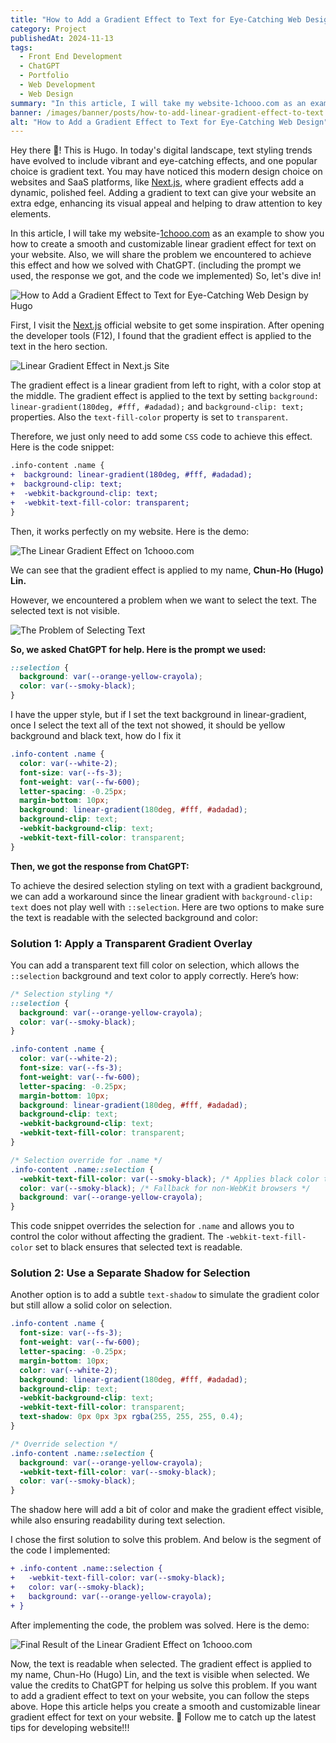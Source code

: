 ```yaml
---
title: "How to Add a Gradient Effect to Text for Eye-Catching Web Design"
category: Project
publishedAt: 2024-11-13
tags: 
  - Front End Development
  - ChatGPT
  - Portfolio
  - Web Development
  - Web Design
summary: "In this article, I will take my website-1chooo.com as an example to show you how to create a smooth and customizable linear gradient effect for text on your website. Also, we will share the problem we encountered to achieve this effect and how we solved with ChatGPT. (including the prompt we used, the response we got, and the code we implemented) So, let's dive in!"
banner: /images/banner/posts/how-to-add-linear-gradient-effect-to-text.png
alt: "How to Add a Gradient Effect to Text for Eye-Catching Web Design"
---
```


Hey there 👋! This is Hugo. In today's digital landscape, text styling trends have evolved to include vibrant and eye-catching effects, and one popular choice is gradient text. You may have noticed this modern design choice on websites and SaaS platforms, like [Next.js](https://nextjs.org/), where gradient effects add a dynamic, polished feel. Adding a gradient to text can give your website an extra edge, enhancing its visual appeal and helping to draw attention to key elements.

In this article, I will take my website-[1chooo.com](https://1chooo.com) as an example to show you how to create a smooth and customizable linear gradient effect for text on your website. Also, we will share the problem we encountered to achieve this effect and how we solved with ChatGPT. (including the prompt we used, the response we got, and the code we implemented) So, let's dive in!

![How to Add a Gradient Effect to Text for Eye-Catching Web Design by Hugo](/images/banner/posts/how-to-add-linear-gradient-effect-to-text.png)

First, I visit the [Next.js](https://nextjs.org/) official website to get some inspiration. After opening the developer tools (F12), I found that the gradient effect is applied to the text in the hero section.

![Linear Gradient Effect in Next.js Site](/images/posts/how-to-add-linear-gradient-effect-to-text/linear-gradient-in-next-js-site.png)

The gradient effect is a linear gradient from left to right, with a color stop at the middle. The gradient effect is applied to the text by setting `background: linear-gradient(180deg, #fff, #adadad);` and `background-clip: text;` properties. Also the `text-fill-color` property is set to `transparent`.

Therefore, we just only need to add some `CSS` code to achieve this effect. Here is the code snippet:

```diff
.info-content .name {
+  background: linear-gradient(180deg, #fff, #adadad);
+  background-clip: text;
+  -webkit-background-clip: text;
+  -webkit-text-fill-color: transparent;
}
```

Then, it works perfectly on my website. Here is the demo:

![The Linear Gradient Effect on 1chooo.com](/images/posts/how-to-add-linear-gradient-effect-to-text/after.png)

We can see that the gradient effect is applied to my name, **Chun-Ho (Hugo) Lin.**

However, we encountered a problem when we want to select the text. The selected text is not visible.

![The Problem of Selecting Text](/images/posts/how-to-add-linear-gradient-effect-to-text/selection-not-work.png)

**So, we asked ChatGPT for help. Here is the prompt we used:**

```css
::selection {
  background: var(--orange-yellow-crayola);
  color: var(--smoky-black);
}
```

I have the upper style, but if I set the text background in linear-gradient, once I select the text all of the text not showed, it should be yellow background and black text, how do I fix it

```css
.info-content .name {
  color: var(--white-2);
  font-size: var(--fs-3);
  font-weight: var(--fw-600);
  letter-spacing: -0.25px;
  margin-bottom: 10px;
  background: linear-gradient(180deg, #fff, #adadad);
  background-clip: text;
  -webkit-background-clip: text;
  -webkit-text-fill-color: transparent;
}
```

**Then, we got the response from ChatGPT:**

To achieve the desired selection styling on text with a gradient background, we can add a workaround since the linear gradient with `background-clip: text` does not play well with `::selection`. Here are two options to make sure the text is readable with the selected background and color:

### Solution 1: Apply a Transparent Gradient Overlay
You can add a transparent text fill color on selection, which allows the `::selection` background and text color to apply correctly. Here’s how:

```css
/* Selection styling */
::selection {
  background: var(--orange-yellow-crayola);
  color: var(--smoky-black);
}

.info-content .name {
  color: var(--white-2);
  font-size: var(--fs-3);
  font-weight: var(--fw-600);
  letter-spacing: -0.25px;
  margin-bottom: 10px;
  background: linear-gradient(180deg, #fff, #adadad);
  background-clip: text;
  -webkit-background-clip: text;
  -webkit-text-fill-color: transparent;
}

/* Selection override for .name */
.info-content .name::selection {
  -webkit-text-fill-color: var(--smoky-black); /* Applies black color to text */
  color: var(--smoky-black); /* Fallback for non-WebKit browsers */
  background: var(--orange-yellow-crayola);
}
```

This code snippet overrides the selection for `.name` and allows you to control the color without affecting the gradient. The `-webkit-text-fill-color` set to black ensures that selected text is readable.

### Solution 2: Use a Separate Shadow for Selection
Another option is to add a subtle `text-shadow` to simulate the gradient color but still allow a solid color on selection.

```css
.info-content .name {
  font-size: var(--fs-3);
  font-weight: var(--fw-600);
  letter-spacing: -0.25px;
  margin-bottom: 10px;
  color: var(--white-2);
  background: linear-gradient(180deg, #fff, #adadad);
  background-clip: text;
  -webkit-background-clip: text;
  -webkit-text-fill-color: transparent;
  text-shadow: 0px 0px 3px rgba(255, 255, 255, 0.4);
}

/* Override selection */
.info-content .name::selection {
  background: var(--orange-yellow-crayola);
  -webkit-text-fill-color: var(--smoky-black);
  color: var(--smoky-black);
}
```

The shadow here will add a bit of color and make the gradient effect visible, while also ensuring readability during text selection.

I chose the first solution to solve this problem. And below is the segment of the code I implemented:

```diff
+ .info-content .name::selection {
+   -webkit-text-fill-color: var(--smoky-black);
+   color: var(--smoky-black);
+   background: var(--orange-yellow-crayola);
+ }
```

After implementing the code, the problem was solved. Here is the demo:

![Final Result of the Linear Gradient Effect on 1chooo.com](/images/posts/how-to-add-linear-gradient-effect-to-text/final.png)

Now, the text is readable when selected. The gradient effect is applied to my name, Chun-Ho (Hugo) Lin, and the text is visible when selected. We value the credits to ChatGPT for helping us solve this problem. If you want to add a gradient effect to text on your website, you can follow the steps above. Hope this article helps you create a smooth and customizable linear gradient effect for text on your website. 🚀 Follow me to catch up the latest tips for developing website!!!
